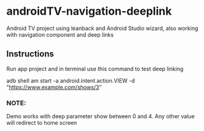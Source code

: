 # androidTV-navigation-deeplink

Android TV project using leanback and Android Studio wizard, also working with navigation component and deep links

## Instructions

Run app project and in terminal use this command to test deep linking

adb shell am start -a android.intent.action.VIEW -d "https://www.example.com/shows/3"

### NOTE:

Demo works with deep parameter show between 0 and 4. Any other value will redirect to home screen
